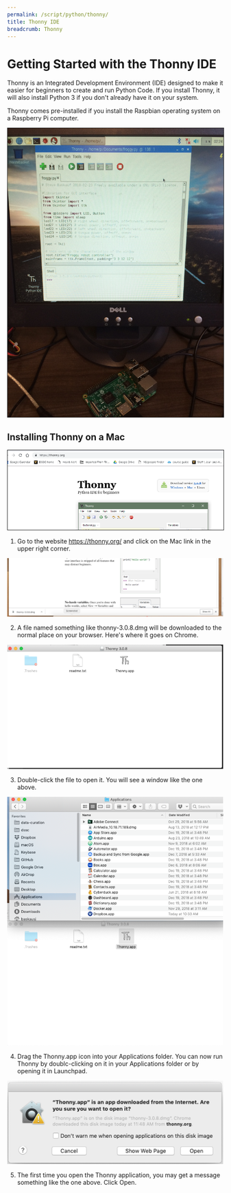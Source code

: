 ```yaml
---
permalink: /script/python/thonny/
title: Thonny IDE
breadcrumb: Thonny
---
```


# Getting Started with the Thonny IDE

Thonny is an Integrated Development Environment (IDE) designed to make it easier for beginners to create and run Python Code.  If you install Thonny, it will also install Python 3 if you don't already have it on your system.

Thonny comes pre-installed if you install the Raspbian operating system on a Raspberry Pi computer.

<img src="images/thonny-raspberry-pi.jpg" border="1">

## Installing Thonny on a Mac

<img src="images/thonny-1.png" border="1">

1. Go to the website <https://thonny.org/> and click on the Mac link in the upper right corner.

![](images/thonny-2.png)

2. A file named something like thonny-3.0.8.dmg will be downloaded to the normal place on your browser.  Here's where it goes on Chrome.

![](images/thonny-3.png)

3. Double-click the file to open it.  You will see a window like the one above.  

![](images/thonny-5.png)

4. Drag the Thonny.app icon into your Applications folder.  You can now run Thonny by doublc-clicking on it in your Applications folder or by opening it in Launchpad.

![](images/thonny-4.png)

5. The first time you open the Thonny application, you may get a message something like the one above.  Click Open.


